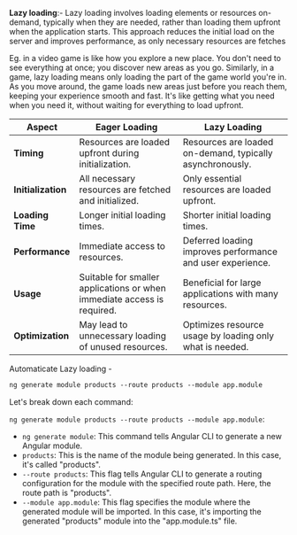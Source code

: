 **Lazy loading**:- 
Lazy loading involves loading elements or resources on-demand, typically when they are needed, rather than loading them upfront when the application starts. This approach reduces the initial load on the server and improves performance, as only necessary resources are fetches

Eg. in a video game is like how you explore a new place. You don't need to see everything at once; you discover new areas as you go. Similarly, in a game, lazy loading means only loading the part of the game world you're in. As you move around, the game loads new areas just before you reach them, keeping your experience smooth and fast. It's like getting what you need when you need it, without waiting for everything to load upfront.


| Aspect          | Eager Loading                                       | Lazy Loading                                                  |
|-----------------|-----------------------------------------------------|---------------------------------------------------------------|
| **Timing**      | Resources are loaded upfront during initialization. | Resources are loaded on-demand, typically asynchronously.    |
| **Initialization** | All necessary resources are fetched and initialized.  | Only essential resources are loaded upfront.                  |
| **Loading Time** | Longer initial loading times.                         | Shorter initial loading times.                                |
| **Performance**  | Immediate access to resources.                        | Deferred loading improves performance and user experience.    |
| **Usage**       | Suitable for smaller applications or when immediate access is required. | Beneficial for large applications with many resources.       |
| **Optimization** | May lead to unnecessary loading of unused resources.  | Optimizes resource usage by loading only what is needed.     |


Automaticate Lazy loading - 

```html
ng generate module products --route products --module app.module
```

Let's break down each command:

 `ng generate module products --route products --module app.module`:
   - `ng generate module`: This command tells Angular CLI to generate a new Angular module.
   - `products`: This is the name of the module being generated. In this case, it's called "products".
   - `--route products`: This flag tells Angular CLI to generate a routing configuration for the module with the specified route path. Here, the route path is "products".
   - `--module app.module`: This flag specifies the module where the generated module will be imported. In this case, it's importing the generated "products" module into the "app.module.ts" file.
